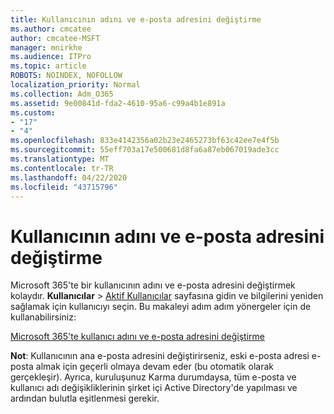 ```yaml
---
title: Kullanıcının adını ve e-posta adresini değiştirme
ms.author: cmcatee
author: cmcatee-MSFT
manager: mnirkhe
ms.audience: ITPro
ms.topic: article
ROBOTS: NOINDEX, NOFOLLOW
localization_priority: Normal
ms.collection: Adm_O365
ms.assetid: 9e00841d-fda2-4610-95a6-c99a4b1e891a
ms.custom:
- "17"
- "4"
ms.openlocfilehash: 833e4142356a02b23e2465273bf63c42ee7e4f5b
ms.sourcegitcommit: 55eff703a17e500681d8fa6a87eb067019ade3cc
ms.translationtype: MT
ms.contentlocale: tr-TR
ms.lasthandoff: 04/22/2020
ms.locfileid: "43715796"
---
```

# <a name="change-a-users-name-and-email-address"></a>Kullanıcının adını ve e-posta adresini değiştirme

Microsoft 365'te bir kullanıcının adını ve e-posta adresini değiştirmek kolaydır. **Kullanıcılar** \> [Aktif Kullanıcılar](https://go.microsoft.com/fwlink/p/?linkid=834822) sayfasına gidin ve bilgilerini yeniden sağlamak için kullanıcıyı seçin. Bu makaleyi adım adım yönergeler için de kullanabilirsiniz:
  
[Microsoft 365'te kullanıcı adını ve e-posta adresini değiştirme](https://docs.microsoft.com/office365/admin/add-users/change-a-user-name-and-email-address)
  
 **Not**: Kullanıcının ana e-posta adresini değiştirirseniz, eski e-posta adresi e-posta almak için geçerli olmaya devam eder (bu otomatik olarak gerçekleşir). Ayrıca, kuruluşunuz Karma durumdaysa, tüm e-posta ve kullanıcı adı değişikliklerinin şirket içi Active Directory'de yapılması ve ardından bulutla eşitlenmesi gerekir.